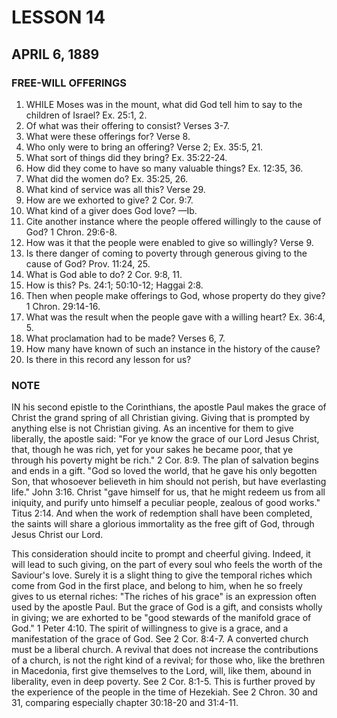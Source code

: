 # LESSON 14
## APRIL 6, 1889

### FREE-WILL OFFERINGS

1. WHILE Moses was in the mount, what did God tell him to say to the children of Israel? Ex. 25:1, 2.
2. Of what was their offering to consist? Verses 3-7.
3. What were these offerings for? Verse 8.
4. Who only were to bring an offering? Verse 2; Ex. 35:5, 21.
5. What sort of things did they bring? Ex. 35:22-24.
6. How did they come to have so many valuable things? Ex. 12:35, 36.
7. What did the women do? Ex. 35:25, 26.
8. What kind of service was all this? Verse 29.
9. How are we exhorted to give? 2 Cor. 9:7.
10. What kind of a giver does God love? —Ib.
11. Cite another instance where the people offered willingly to the cause of God? 1 Chron. 29:6-8.
12. How was it that the people were enabled to give so willingly? Verse 9.
13. Is there danger of coming to poverty through generous giving to the cause of God? Prov. 11:24, 25.
14. What is God able to do? 2 Cor. 9:8, 11.
15. How is this? Ps. 24:1; 50:10-12; Haggai 2:8.
16. Then when people make offerings to God, whose property do they give? 1 Chron. 29:14-16.
17. What was the result when the people gave with a willing heart? Ex. 36:4, 5.
18. What proclamation had to be made? Verses 6, 7.
19. How many have known of such an instance in the history of the cause?
20. Is there in this record any lesson for us?

### NOTE

IN his second epistle to the Corinthians, the apostle Paul makes the grace of Christ the grand spring of all Christian giving. Giving that is prompted by anything else is not Christian giving. As an incentive for them to give liberally, the apostle said: "For ye know the grace of our Lord Jesus Christ, that, though he was rich, yet for your sakes he became poor, that ye through his poverty might be rich." 2 Cor. 8:9. The plan of salvation begins and ends in a gift. "God so loved the world, that he gave his only begotten Son, that whosoever believeth in him should not perish, but have everlasting life." John 3:16. Christ "gave himself for us, that he might redeem us from all iniquity, and purify unto himself a peculiar people, zealous of good works." Titus 2:14. And when the work of redemption shall have been completed, the saints will share a glorious immortality as the free gift of God, through Jesus Christ our Lord.

This consideration should incite to prompt and cheerful giving. Indeed, it will lead to such giving, on the part of every soul who feels the worth of the Saviour's love. Surely it is a slight thing to give the temporal riches which come from God in the first place, and belong to him, when he so freely gives to us eternal riches: "The riches of his grace" is an expression often used by the apostle Paul. But the grace of God is a gift, and consists wholly in giving; we are exhorted to be "good stewards of the manifold grace of God." 1 Peter 4:10. The spirit of willingness to give is a grace, and a manifestation of the grace of God. See 2 Cor. 8:4-7. A converted church must be a liberal church. A revival that does not increase the contributions of a church, is not the right kind of a revival; for those who, like the brethren in Macedonia, first give themselves to the Lord, will, like them, abound in liberality, even in deep poverty. See 2 Cor. 8:1-5. This is further proved by the experience of the people in the time of Hezekiah. See 2 Chron. 30 and 31, comparing especially chapter 30:18-20 and 31:4-11.
